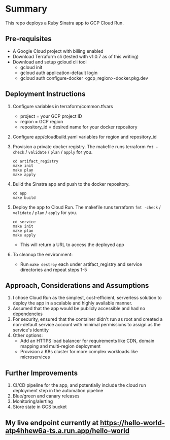 # Summary
This repo deploys a Ruby Sinatra app to GCP Cloud Run. 

## Pre-requisites
+ A Google Cloud project with billing enabled
+ Download Terraform cli (tested with v1.0.7 as of this writing)
+ Download and setup gcloud cli tool
  - gcloud init
  - gcloud auth application-default login
  - gcloud auth configure-docker <gcp_region>-docker.pkg.dev

## Deployment Instructions
1. Configure variables in terraform/common.tfvars
   - project = your GCP project ID
   - region = GCP region
   - repository_id = desired name for your docker repository

2. Configure app/cloudbuild.yaml variables for region and repository_id

3. Provision a private docker registry. The makefile runs terraform `fmt -check` / `validate` / `plan` / `apply` for you. 
   ```
   cd artifact_registry
   make init
   make plan
   make apply
   ```

4. Build the Sinatra app and push to the docker repository. 
   ```
   cd app
   make build
   ```

5. Deploy the app to Cloud Run. The makefile runs terraform `fmt -check` / `validate` / `plan` / `apply` for you. 
   ```
   cd service
   make init
   make plan
   make apply
   ```
   + This will return a URL to access the deployed app

6. To cleanup the environment:
   + Run `make destroy` each under artifact_registry and service directories and repeat steps 1-5

## Approach, Considerations and Assumptions
1. I chose Cloud Run as the simplest, cost-efficient, serverless solution to deploy the app in a scalable and highly available manner.
2. Assumed that the app would be publicly accessible and had no dependencies
3. For security, ensured that the container didn't run as root and created a non-default service account with minimal permissions to assign as the service's identity
4. Other options:
   - Add an HTTPS load balancer for requirements like CDN, domain mapping and multi-region deployment
   - Provision a K8s cluster for more complex workloads like microservices

## Further Improvements
1. CI/CD pipeline for the app, and potentially include the cloud run deployment step in the automation pipeline
2. Blue/green and canary releases
3. Monitoring/alerting 
4. Store state in GCS bucket

## My live endpoint currently at https://hello-world-atp4hhew6a-ts.a.run.app/hello-world